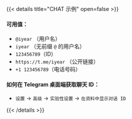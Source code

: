 ---
---

{{< details title="CHAT 示例" open=false >}}

#### 可用值：

- `@iyear` （用户名）
- `iyear` （无前缀 `@` 的用户名）
- `123456789`（ID）
- `https://t.me/iyear` （公开链接）
- `+1 123456789`（电话号码）

#### 如何在 Telegram 桌面端获取聊天 ID：

- `设置` → `高级` → `实验性设置` → `在资料中显示对话 ID`
  
{{< /details >}}
